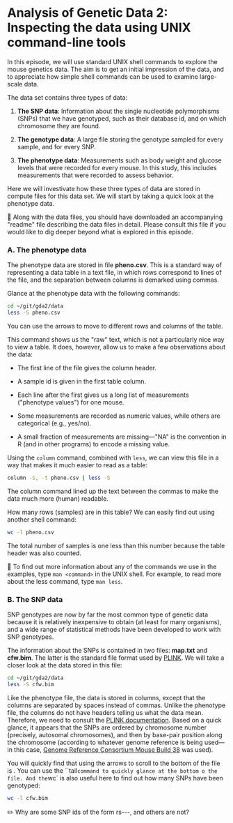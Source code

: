 # Analysis of Genetic Data 2:<br>Inspecting the data using UNIX command-line tools

In this episode, we will use standard UNIX shell commands to explore
the mouse genetics data. The aim is to get an initial impression of
the data, and to appreciate how simple shell commands can be used to
examine large-scale data.

The data set contains three types of data:

1. **The SNP data**: Information about the single nucleotide
polymorphisms (SNPs) that we have genotyped, such as their database
id, and on which chromosome they are found.

2. **The genotype data**: A large file storing the genotype sampled
for every sample, and for every SNP.

3. **The phenotype data**: Measurements such as body weight and
glucose levels that were recorded for every mouse. In this study, this
includes measurements that were recorded to assess behavior.

Here we will investivate how these three types of data are stored in
compute files for this data set. We will start by taking a quick look
at the phenotype data.

:pushpin: Along with the data files, you should have downloaded an
accompanying "readme" file describing the data files in detail. Please
consult this file if you would like to dig deeper beyond what is
explored in this episode.

### A. The phenotype data

The phenotype data are stored in file **pheno.csv**. This is a
standard way of representing a data table in a text file, in which
rows correspond to lines of the file, and the separation between
columns is demarked using commas.

Glance at the phenotype data with the following commands:

```bash
cd ~/git/gda2/data
less -S pheno.csv
```

You can use the arrows to move to different rows and columns of the
table.

This command shows us the "raw" text, which is not a particularly nice
way to view a table. It does, however, allow us to make a few
observations about the data:

+ The first line of the file gives the column header.

+ A sample id is given in the first table column.

+ Each line after the first gives us a long list of measurements
("phenotype values") for one mouse.

+ Some measurements are recorded as numeric values, while others are
categorical (e.g., yes/no).

+ A small fraction of measurements are missing—"NA" is the
convention in R (and in other programs) to encode a missing value.

Using the `column` command, combined with `less`, we can view this
file in a way that makes it much easier to read as a table:

```bash
column -s, -t pheno.csv | less -S
```

The column command lined up the text between the commas to make the
data much more (human) readable.

How many rows (samples) are in this table? We can easily find out
using another shell command:

```bash
wc -l pheno.csv
```

The total number of samples is one less than this number because the
table header was also counted.

:pushpin: To find out more information about any of the commands we
use in the examples, type `man <command>` in the UNIX shell. For
example, to read more about the less command, type `man less`.

### B. The SNP data

SNP genotypes are now by far the most common type of genetic data
because it is relatively inexpensive to obtain (at least for many
organisms), and a wide range of statistical methods have been
developed to work with SNP genotypes.

The information about the SNPs is contained in two files: **map.txt**
and **cfw.bim**. The latter is the standard file format used by
[PLINK](http://www.cog-genomics.org/plink2). We will take a closer
look at the data stored in this file:

```bash
cd ~/git/gda2/data
less -S cfw.bim
```

Like the phenotype file, the data is stored in columns, except that
the columns are separated by spaces instead of commas. Unlike the
phenotype file, the columns do not have headers telling us what the
data mean. Therefore, we need to consult the
[PLINK documentation](http://www.cog-genomics.org/plink2/formats#bim).
Based on a quick glance, it appears that the SNPs are ordered by
chromosome number (precisely, autosomal chromosomes), and then by
base-pair position along the chromosome (according to whatever genome
reference is being used—in this case,
[Genome Reference Consortium Mouse Build 38](http://www.ncbi.nlm.nih.gov/assembly/327618)
was used).

You will quickly find that using the arrows to scroll to the bottom of
the file is . You can use the ``tail` command to quickly glance at the
bottom o the file. And the `wc` is also useful here to find out how
many SNPs have been genotyped:

```bash
wc -l cfw.bim
```

:pencil2: Why are some SNP ids of the form rs---, and others are not?
